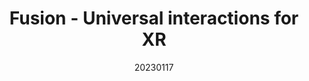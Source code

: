 ---
title: "Fusion - Universal interactions for XR"
team: "Vinay Kumar | Karan Tanna | Ankit Saroha | Abhinav S"
tags: VR Quest Unity

video_provider: "youtube"
video_id:

header:
    teaser: /assets/img/projects/2023/course_project_1.jpg

overview: Fusion stands for file transfer and universal sync for immersive and other networks. Fusion is an exploration of novel, intuitive, one-handed interactions that connect virtual and physical worlds. In this project, we are primarily exploring four interactions, which include scrolling, text selection, text input using real-world devices, and file transfer between VR headset and non-immersive physical devices. This can be extended to various use cases.


project-link:

active: "yes"
type: "course"
year: "2023"
date: 20230117

---